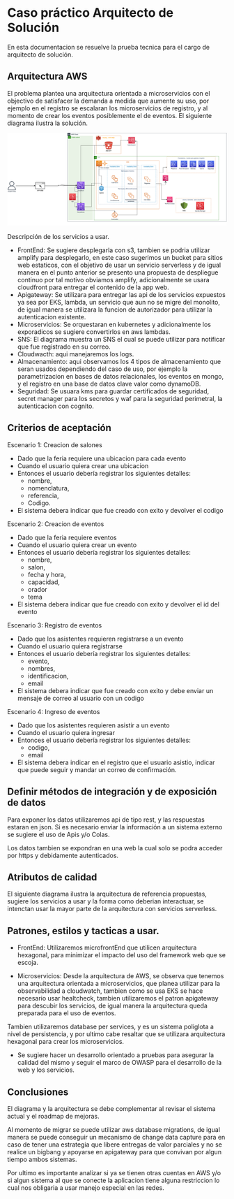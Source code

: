 # Caso  práctico Arquitecto de Solución
En esta documentacion se resuelve la prueba tecnica para el cargo de arquitecto de solución.

## Arquitectura AWS

El problema plantea una arquitectura orientada a microservicios con el objectivo de satisfacer la demanda a medida que aumente su uso, por ejemplo en el registro se escalaran los microservicios de registro, y al momento de crear los eventos posiblemente el de eventos. El siguiente diagrama ilustra la solución.


![](img/feria-del-libro.png)

Descripción de los servicios a usar.

- FrontEnd: Se sugiere desplegarla con s3, tambien se podria utilizar amplify para desplegarlo, en este caso sugerimos un bucket para sitios web estaticos, con el objetivo de usar un servicio serverless y de igual manera en el punto anterior se presento una propuesta de despliegue continuo por tal motivo obviamos amplify, adicionalmente se usara cloudfront para entregar el contenido de la app web.
- Apigateway: Se utilizara para entregar las api de los servicios expuestos ya sea por EKS, lambda, un servicio que aun no se migre del monolito, de igual manera se utilizara la funcion de autorizador para utilizar la autenticacion existente.
- Microservicios: Se orquestaran en kubernetes y adicionalmente los exporadicos se sugiere convertirlos en aws lambdas.
- SNS: El diagrama muestra un SNS el cual se puede utilizar para notificar que fue registrado en su correo.
- Cloudwacth: aqui manejaremos los logs.
- Almacenamiento: aqui observamos los 4 tipos de almacenamiento que seran usados dependiendo del caso de uso, por ejemplo la parametrizacion en bases de datos relacionales, los eventos en mongo, y el registro en una base de datos clave valor como dynamoDB.
- Seguridad: Se usuara kms para guardar certificados de seguridad, secret manager para los secretos y waf para la seguridad perimetral, la autenticacion con cognito.

## Criterios de aceptación
Escenario 1: Creacion de salones

- Dado que la feria requiere una ubicacion para cada evento
- Cuando el usuario quiera crear una ubicacion
- Entonces el usuario debería registrar los siguientes detalles:
    - nombre,
    - nomenclatura,
    - referencia,
    - Codigo.
- El sistema debera indicar que fue creado con exito y devolver el codigo

Escenario 2: Creacion de eventos

- Dado que la feria requiere eventos
- Cuando el usuario quiera crear un evento
- Entonces el usuario debería registrar los siguientes detalles:
    - nombre,
    - salon,
    - fecha y hora,
    - capacidad,
    - orador
    - tema
- El sistema debera indicar que fue creado con exito y devolver el id del evento

Escenario 3: Registro de eventos

- Dado que los asistentes requieren registrarse a un evento
- Cuando el usuario quiera registrarse
- Entonces el usuario debería registrar los siguientes detalles:
    - evento,
    - nombres,
    - identificacion,
    - email
- El sistema debera indicar que fue creado con exito y debe enviar un mensaje de correo al usuario con un codigo

Escenario 4: Ingreso de eventos

- Dado que los asistentes requieren asistir a un evento
- Cuando el usuario quiera ingresar
- Entonces el usuario debería registrar los siguientes detalles:
    - codigo,
    - email
- El sistema debera indicar en el registro que el usuario asistio, indicar que puede seguir y mandar un correo de confirmación.


## Definir métodos de integración y de exposición de datos

Para exponer los datos utilizaremos api de tipo rest, y las respuestas estaran en json. Si es necesario enviar la información a un sistema externo se sugiere el uso de Apis y/o Colas. 

Los datos tambien se expondran en una web la cual solo se podra acceder por https y debidamente autenticados.


## Atributos de calidad
El siguiente diagrama ilustra la arquitectura de referencia propuestas, sugiere los servicios a usar y la forma como deberian interactuar, se intenctan usar la mayor parte de la arquitectura con servicios serverless.


## Patrones, estilos y tacticas a usar.

- FrontEnd: Utilizaremos microfrontEnd que utilicen arquitectura hexagonal, para minimizar el impacto del uso del framework web que se escoja.

- Microservicios: Desde la arquitectura de AWS, se observa que tenemos una arquitectura orientada a microservicios, que planea utilizar para la observabilidad a cloudwatch, tambien como se usa EKS se hace necesario usar healtcheck, tambien utilizaremos el patron apigateway para descubir los servicios, de igual manera la arquitectura queda preparada para el uso de eventos.

Tambien utilizaremos database per services, y es un sistema poliglota a nivel de persistencia, y por ultimo cabe resaltar que se utilizara arquitectura hexagonal para crear los microservicios.

- Se sugiere hacer un desarrollo orientado a pruebas para asegurar la calidad del mismo y seguir el marco de OWASP para el desarrollo de la web y los servicios.

## Conclusiones

El diagrama y la arquitectura se debe complementar al revisar el sistema actual y el roadmap de mejoras.

Al momento de migrar se puede utilizar aws database migrations, de igual manera se puede conseguir un mecanismo de change data capture para en caso de tener una estrategia que libere entregas de valor parciales y no se realice un bigbang y apoyarse en apigateway para que convivan por algun tiempo ambos sistemas.

Por ultimo es importante analizar si ya se tienen otras cuentas en AWS y/o si algun sistema al que se conecte la aplicacion tiene alguna restriccion lo cual nos obligaria a usar manejo especial en las redes.


